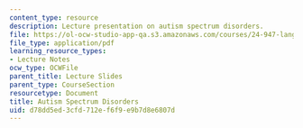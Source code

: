 ```yaml
---
content_type: resource
description: Lecture presentation on autism spectrum disorders.
file: https://ol-ocw-studio-app-qa.s3.amazonaws.com/courses/24-947-language-disorders-in-children-spring-2013/d78dd5ed3cfd712ef6f9e9b7d8e6807d_MIT24_947S13_AutsmSptmDis.pdf
file_type: application/pdf
learning_resource_types:
- Lecture Notes
ocw_type: OCWFile
parent_title: Lecture Slides
parent_type: CourseSection
resourcetype: Document
title: Autism Spectrum Disorders
uid: d78dd5ed-3cfd-712e-f6f9-e9b7d8e6807d
---
```

